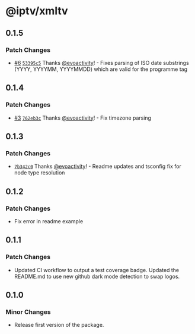 # @iptv/xmltv

## 0.1.5

### Patch Changes

- [#6](https://github.com/ektotv/xmltv/pull/6) [`53395c5`](https://github.com/ektotv/xmltv/commit/53395c5db06f767014d665d43977e33b392e5ad6) Thanks [@evoactivity](https://github.com/evoactivity)! - Fixes parsing of ISO date substrings (YYYY, YYYYMM, YYYYMMDD) which are valid for the programme <date> tag

## 0.1.4

### Patch Changes

- [#3](https://github.com/ektotv/xmltv/pull/3) [`762eb3c`](https://github.com/ektotv/xmltv/commit/762eb3c83caa3f3a317a5639f95b5fdba9590a98) Thanks [@evoactivity](https://github.com/evoactivity)! - Fix timezone parsing

## 0.1.3

### Patch Changes

- [`7b342c0`](https://github.com/ektotv/xmltv/commit/7b342c09c84f29a3c724c3245395315fbf99272e) Thanks [@evoactivity](https://github.com/evoactivity)! - Readme updates and tsconfig fix for node type resolution

## 0.1.2

### Patch Changes

- Fix error in readme example

## 0.1.1

### Patch Changes

- Updated CI workflow to output a test coverage badge. Updated the README.md to use new github dark mode detection to swap logos.

## 0.1.0

### Minor Changes

- Release first version of the package.
